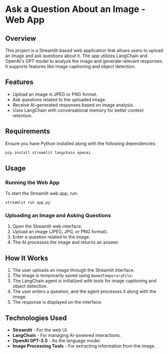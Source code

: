 # Ask a Question About an Image - Web App

## Overview
This project is a Streamlit-based web application that allows users to upload an image and ask questions about it. The app utilizes LangChain and OpenAI's GPT model to analyze the image and generate relevant responses. It supports features like image captioning and object detection.

## Features
- Upload an image in JPEG or PNG format.
- Ask questions related to the uploaded image.
- Receive AI-generated responses based on image analysis.
- Uses LangChain with conversational memory for better context retention.

## Requirements
Ensure you have Python installed along with the following dependencies:

```bash
pip install streamlit langchain openai
```

## Usage
### Running the Web App
To start the Streamlit web app, run:

```bash
streamlit run app.py
```

### Uploading an Image and Asking Questions
1. Open the Streamlit web interface.
2. Upload an image (JPEG, JPG, or PNG format).
3. Enter a question related to the image.
4. The AI processes the image and returns an answer.

## How It Works
1. The user uploads an image through the Streamlit interface.
2. The image is temporarily saved using `NamedTemporaryFile`.
3. The LangChain agent is initialized with tools for image captioning and object detection.
4. The user enters a question, and the agent processes it along with the image.
5. The response is displayed on the interface.

## Technologies Used
- **Streamlit** - For the web UI.
- **LangChain** - For managing AI-powered interactions.
- **OpenAI GPT-3.5** - As the language model.
- **Image Processing Tools** - For extracting information from the image.

      
